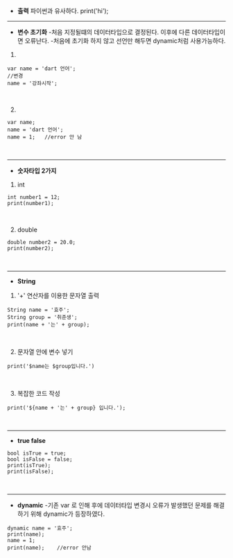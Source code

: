 - **출력**
파이썬과 유사하다.
print('hi');

---
- **변수 초기화**
-처음 지정될떄의 데이터타입으로 결정된다. 이후에 다른 데이터타입이면 오류난다.
-처음에 초기화 하지 않고 선언만 해두면 dynamic처럼 사용가능하다.
1.
```
var name = 'dart 언어';
//변경
name = '강좌시작';
```
<br>

2.
```
var name;
name = 'dart 언어';
name = 1;   //error 안 남
```
<br>

---
- **숫자타입 2가지**
1. int
```
int number1 = 12;
print(number1);
```
<br>

2. double
```
double number2 = 20.0;
print(number2);
```
<br>

---
- **String**
1. '+' 연산자를 이용한 문자열 출력
```
String name = '효주';
String group = '취준생';
print(name + '는' + group);
```
<br>

2. 문자열 안에 변수 넣기
```
print('$name는 $group입니다.')
```
<br>

3. 복잡한 코드 작성
```
print('${name + '는' + group} 입니다.');
```
<br>

---
- **true false**
```
bool isTrue = true;
bool isFalse = false;
print(isTrue);
print(isFalse);
```
<br>

---
- **dynamic**
-기존 var 로 인해 후에 데이터타입 변경시 오류가 발생했던 문제를 해결하기 위해 dynamic가 등장하였다.
```
dynamic name = '효주';
print(name);
name = 1;
print(name);    //error 안남
```